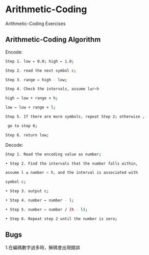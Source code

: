 Arithmetic-Coding
=================

Arithmetic-Coding Exercises

Arithmetic-Coding Algorithm
--------------------------------------
Encode:

```bash
Step 1. low ← 0.0; high ← 1.0;
```
```bash
Step 2. read the next symbol c;
```
```bash
Step 3. range ← high - low;
```
```bash
Step 4. Check the intervals, assume l≤r<h
```
```bash
high ← low + range × h;
```
```bash
low ← low + range × l;
```
```bash
Step 5. If there are more symbols, repeat Step 2; otherwise , 
```
```bash
 go to step 6;
```
```bash
Step 6. return low;
```

Decode:

```bash
Step 1. Read the encoding value as number;
```
```bash
• Step 2. Find the intervals that the number falls within, 
```
```bash
assume l ≤ number < h, and the interval is associated with 
```
```bash
symbol c;
```
```bash
• Step 3. output c;
```
```bash
• Step 4. number ← number - l;
```
```bash
• Step 5. number ← number / (h - l); 
```
```bash
• Step 6. Repeat step 2 until the number is zero;
```


 Bugs
--------------------------------------
1.在編碼數字過多時，解碼會出現錯誤

